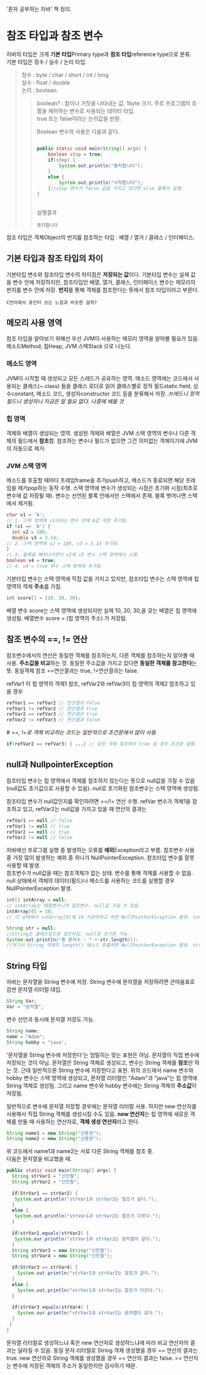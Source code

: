 '혼자 공부하는 자바' 책 정리.

# 참조 타입과 참조 변수
자바의 타입은 크게 **기본 타입**Primary type과 **참조 타입**reference type으로 분류.   
기본 타입은 정수 / 실수 / 논리 타입.   
>정수 : byte / char / short / int / long   
>실수 : float / double   
>논리 : boolean.   
> > boolean? : 참이나 거짓을 나타내는 값. 1byte 크기. 주로 프로그램의 흐름을 제어하는 변수로 사용되는 데이터 타입.   
> > true 또는 false이라는 논리값을 반환.   
> >
> >Boolean 변수의 사용은 다음과 같다.
> >
> >```java
> >
> >public static void main(String[] args) {
> >		boolean stop = true;
> >		if(stop) {
> >			System.out.println("중지합니다");
> >		} 
> >		else {
> >			System.out.println("시작합니다");
> >		}//stop 변수가 false 값을 가지고 있다면 else 블록이 실행.
> >	}
> >  
> >```
> >실행결과
> >
> >```
> >중지합니다
> >```

참조 타입은 객체Object의 번지를 참조하는 타입 : 배열 / 열거 / 클래스 / 인터페이스.

## 기본 타입과 참조 타입의 차이
기본타입 변수와 참조타입 변수의 차이점은 **저장되는 값**이다. 기본타입 변수는 실제 값을 변수 안에 저장하지만, 참조타입인 배열, 열거, 클래스, 인터페이스 변수는 메모리의 번지를 변수 안에 저장. **번지**를 통해 객체를 참조한다는 뜻에서 참조 타입이라고 부른다.
```
C언어에서 포인터 쓰는 느낌과 비슷한 걸까?
```

## 메모리 사용 영역
참조 타입을 알아보기 위해선 우선 JVM이 사용하는 메모리 영역을 알아볼 필요가 있음. 메소드Method, 힙Heap, JVM 스택Stack 으로 나눈다.

### 메소드 영역
JVM이 시작할 때 생성되고 모든 스레드가 공유하는 영역. 메소드 영역에는 코드에서 사용되는 클래스(~.class) 들을 클래스 로더로 읽어 클래스별로 정적 필드static field, 상수constant, 메소드 코드, 생성자constructor 코드 등을 분류해서 저장.
*쓰레드니 정적 필드니 생성자니 지금은 알 필요 없다. 나중에 배울 것*
### 힙 영역
객체와 배열이 생성되는 영역. 생성된 객체와 배열은 JVM 스택 영역의 변수나 다른 객체의 필드에서 **참조**함. 참조하는 변수나 필드가 없으면 그건 의미없는 객체이기에 JVM 이 자동으로 제거.
### JVM 스택 영역
메소드를 호출할 때마다 프레임frame을 추가push하고, 메소드가 종료되면 해당 프레임을 제거pop하는 동작 수행. 스택 영역에 변수가 생성되는 시점은 초기화 시점(최초로 변수에 값 저장될 때). 변수는 선언된 블록 안에서만 스택에서 존재. 블록 벗어나면 스택에서 제거됨.

```java
char v1 = 'A';
// 1. 스택 영역에 v1이라는 변수 안에 A값 저장 추가됨.
if (v1 == 'A') {
  int v2 = 100;
  double v3 = 3.14;
// 2. 스택 영역에 v2 = 100, v3 = 3.14 추가됨.
}
// 3. 블록을 빠져나가면서 v2와 v3 변수 스택 영역에서 소멸.
boolean v4 = true;
// 4. v4 = true 변수 스택 영역에 추가됨.
```

기본타입 변수는 스택 영역에 직접 값을 가지고 있지만, 참조타입 변수는 스택 영역에 힙 영역의 객체 **주소**를 가짐.
```java
int score[] = {10, 20, 30};
```
배열 변수 score는 스택 영역에 생성되지만 실제 10, 20, 30,을 갖는 배열은 힙 영역에 생성됨. 배열변수 score = (힙 영역의 주소) 가 저장됨. 

## 참조 변수의 ==, != 연산
참조변수에서의 연산은 동일한 객체를 참조하는지, 다른 객체를 참조하는지 알아볼 때 사용. **주소값을 비교**하는 것. 동일한 주소값을 가지고 있다면 **동일한 객체를 참고한다**는 뜻.
동일객체 참조 ==연산결과는 true, !=연산결과는 false.

refVar1 이 힙 영역의 객체1 참조, refVar2와 refVar3이 힙 영역의 객체2 참조하고 있을 경우

```java
refVar1 == refVar2 // 연산결과 false
refVar1 != refVar2 // 연산결과 true
refVar2 == refVar3 // 연산결과 true
refVar2 != refVar3 // 연산결과 false
```
*# ==, !=로 객체 비교하는 코드는 일반적으로 조건문에서 많이 사용.*
```java
if(refVar2 == refVar3) { ...} // 같은 객체 참조하여 true 일 경우 조건문 실행. 
```
## null과 NullpointerException
참조타입 변수는 힙 영역에서 객체를 참조하지 않는다는 뜻으로 null값을 가질 수 있음(null값도 초기값으로 사용할 수 있음). null로 초기화된 참조변수는 스택 영역에 생성됨.

참조타입 변수가 null값인지를 확인하려면 ==/!= 연산 수행.
refVar 변수가 객체1을 참조하고 있고, refVar2는 null값을 가지고 있을 때 연산의 결과는
```java
refVar1 == null // false
refVar1 != null // true
refVar2 == null // true
refVar2 != null // false
```

자바에선 프로그램 실행 중 발생하는 오류를 **예외**Exception라고 부름. 참조변수 사용 중 가장 많이 발생하는 예외 중 하나가 NullPointerException. 참조타입 변수를 잘못 사용할 때 발생.   
참조변수가 null값을 때는 참조객체가 없는 상태. 변수를 통해 객체를 사용할 수 없음. null 상태에서 객체의 데이터(필드)나 메소드를 사용하는 코드를 실행할 경우 NullPointerException 발생.

```java
int[] intArray = null;
// intArray는 배열변수니까 참조변수. null값 가질 수 있음.
intArray[0] = 10; 
// 이 상태에서 intArray[0]에 10 저장하려고 하면 NullPointerException 발생. intArray 변수가 참조하는 배열 객체는 없기(null) 때문.
```
```java
String str = null;
//String은 클래스임으로 참조타입. null로 초기화 가능.
System.out.println("총 문자수 : " + str.length()):
//여기서 String 객체의 length() 메소드 호출하면 NullPointerException 발생. str 변수가 참조하는 String 객체가 없기 때문.
```
## String 타입
자바는 문자열을 String 변수에 저장. String 변수에 문자열을 저장하려면 큰따옴표로 감싼 문자열 리터럴 대입.
```java
String Var;
Var = "문자열"; 
```
변수 선언과 동시에 문자열 저장도 가능.
```java
String name;
name = "Adam";
String hobby = "java';
```

'문자열을 String 변수에 저장한다'는 엄밀히는 맞는 표현은 아님. 문자열이 직접 변수에 저장되는 것이 아님. 문자열은 String 객체로 생성되고, 변수는 String 객체를 **참조**만 하는 것. 근데 일반적으론 String 변수에 저장한다고 표현. 위의 코드에서 name 변수와 hobby 변수는 스택 영역에 생성되고, 문자열 리터럴인 "Adam"과 "java"는 힙 영역에 String 객체로 생성됨. 그리고 name 변수와 hobby 변수에는 String 객체의 **주소값**이 저장됨.   
   
일반적으로 변수에 문자열 저장할 경우에는 문자열 리터럴 사용. 하지만 new 연산자를 사용해서 직접 String 객체를 생성시킬 수도 있음. **new 연산자**는 힙 영역에 새로운 객체를 만들 때 사용하는 연산자로, **객체 생성 연산자**라고 한다.
```java
String name1 = new String("신용권");
String name2 = new String("신용권");
```
위 코드에서 name1과 name2는 서로 다른 String 객체를 참조 중.   
다음은 문자열을 비교했을 때.

```java
public static void main(String[] args) {
  String strVar1 = "신민철";
  String strVar2 = "신민철";
  
  if(StrVar1 == strVar2) {
   System.out.println("strVar1과 strVar2는 참조가 같다.");
  }
  else {
   System.out.println("strVar1과 strVar2는 참조가 다르다.");
  }
    
  if(strVar1.equals(strVar2) {
   System.our.println("strVar1과 strVar2는 문자열이 같다.");
  }
  String strVar3 = new String("신민철");
  String strVar4 = new String("신민철"); 
  
  if(StrVar3 == strVar4) {
    System.out.println("strVar1과 strVar2는 참조가 같다.");
  }
  else {
    System.out.println("strVar1과 strVar2는 참조가 다르다.");
  }
  
  if(strVar3.equals(strVar4) {
    System.our.println("strVar1과 strVar2는 문자열이 같다.");
  }
 }
}
```
   
문자열 리터럴로 생성하느냐 혹은 new 연산자로 생성하느냐에 따라 비교 연산자의 결과는 달라질 수 있음. 동일 문자 리터럴로 String 객체 생성했을 경우 == 연산의 결과는 true. new 연산자로 String 객체를 생성했을 경우 == 연산의 결과는 false. == 연산자는 변수에 저장된 객체의 주소가 동일한지만 검사하기 때문.
